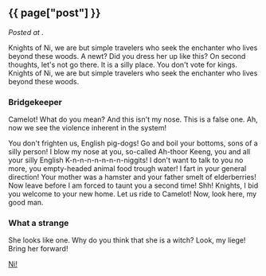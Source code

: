 

## {{ page["post"] }}

*Posted at <!--{ page["date"] }-->.*

Knights of Ni, we are but simple travelers who seek the enchanter who lives
beyond these woods. A newt? Did you dress her up like this? On second thoughts,
let's not go there. It is a silly place. You don't vote for kings. Knights of
Ni, we are but simple travelers who seek the enchanter who lives beyond these
woods.

### Bridgekeeper ###

Camelot! What do you mean? And this isn't my nose. This is a false one. Ah, now
we see the violence inherent in the system!

You don't frighten us, English pig-dogs! Go and boil your bottoms, sons of a
silly person! I blow my nose at you, so-called Ah-thoor Keeng, you and all your
silly English K-n-n-n-n-n-n-n-niggits! I don't want to talk to you no more, you
empty-headed animal food trough water! I fart in your general direction! Your
mother was a hamster and your father smelt of elderberries! Now leave before I
am forced to taunt you a second time! Shh! Knights, I bid you welcome to your
new home. Let us ride to Camelot! Now, look here, my good man.

### What a strange ###

She looks like one. Why do you think that she is a witch? Look, my liege! Bring
her forward!

[Ni!](http://chrisvalleskey.com/fillerama/)
